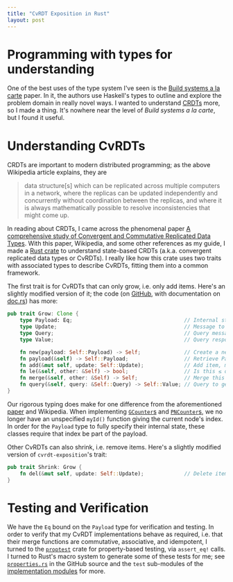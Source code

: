 ```yaml
---
title: "CvRDT Exposition in Rust"
layout: post
---
```


# Programming with types for understanding

One of the best uses of the type system I've seen is the [Build systems a la carte](https://www.microsoft.com/en-us/research/publication/build-systems-la-carte/) paper.
In it, the authors use Haskell's types to outline and explore the problem domain in really novel ways.
I wanted to understand [CRDTs](https://en.wikipedia.org/wiki/Conflict-free_replicated_data_type) more, so I made a thing.
It's nowhere near the level of _Build systems a la carte_, but I found it useful.

# Understanding CvRDTs

CRDTs are important to modern distributed programming; as the above Wikipedia article explains, they are

> data structure[s] which can be replicated across multiple computers in a network, where the replicas can be updated independently and concurrently without coordination between the replicas, and where it is always mathematically possible to resolve inconsistencies that might come up.

In reading about CRDTs, I came across the phenomenal paper [A comprehensive study of Convergent and Commutative Replicated Data Types](https://hal.inria.fr/inria-00555588/).
With this paper, Wikipedia, and some other references as my guide, I made a [Rust crate](https://docs.rs/cvrdt-exposition/) to understand state-based CRDTs (a.k.a. convergent replicated data types or CvRDTs).
I really like how this crate uses two traits with associated types to describe CvRDTs, fitting them into a common framework.

The first trait is for CvRDTs that can only grow, i.e. only add items.
Here's an slightly modified version of it; the code (on [GitHub](https://github.com/genos/cvrdt-exposition), with documentation on [doc.rs](https://docs.rs/cvrdt-exposition/)) has more:

```rust
pub trait Grow: Clone {
    type Payload: Eq;                                    // Internal state
    type Update;                                         // Message to update internal state
    type Query;                                          // Query message
    type Value;                                          // Query response

    fn new(payload: Self::Payload) -> Self;              // Create a new version of our CvRDT from Payload
    fn payload(&self) -> Self::Payload;                  // Retrieve Payload
    fn add(&mut self, update: Self::Update);             // Add item, mutating in-place
    fn le(&self, other: &Self) -> bool;                  // Is this ≤ other in semilattice's partial order?
    fn merge(&self, other: &Self) -> Self;               // Merge this and other into new CvRDT
    fn query(&self, query: &Self::Query) -> Self::Value; // Query to get some Value
}
```

Our rigorous typing does make for one difference from the aforementioned [paper](https://hal.inria.fr/inria-00555588/) and Wikipedia.
When implementing [`GCounter`s](https://en.wikipedia.org/wiki/Conflict-free_replicated_data_type#G-Counter_(Grow-only_Counter)) and [`PNCounter`s](https://en.wikipedia.org/wiki/Conflict-free_replicated_data_type#PN-Counter_(Positive-Negative_Counter)), we no longer have an unspecified `myId()` function giving the current node's index.
In order for the `Payload` type to fully specify their internal state, these classes require that index be part of the payload.

Other CvRDTs can also shrink, i.e. remove items.
Here's a slightly modified version of `cvrdt-exposition`'s trait:

```rust
pub trait Shrink: Grow {
    fn del(&mut self, update: Self::Update);             // Delete item, mutating in-place
}
```

# Testing and Verification

We have the `Eq` bound on the `Payload` type for verification and testing.
In order to verify that my CvRDT implementations behave as required, i.e. that their merge functions are commutative, associative, and idempotent, I turned to the [`proptest`](https://crates.io/crates/proptest) crate for property-based testing, via `assert_eq!` calls.
I turned to Rust's macro system to generate some of these tests for me; see [`properties.rs`](https://github.com/genos/cvrdt-exposition/blob/main/src/properties.rs) in the GitHub source and the `test` sub-modules of the [implementation modules](https://github.com/genos/cvrdt-exposition/tree/main/src) for more.
